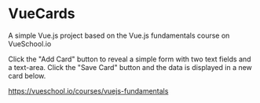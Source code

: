 # VueCards

A simple Vue.js project based on the Vue.js fundamentals course on VueSchool.io

Click the "Add Card" button to reveal a simple form with two text fields and a text-area. Click the "Save Card" button and the data is displayed in a new card below.

https://vueschool.io/courses/vuejs-fundamentals 

